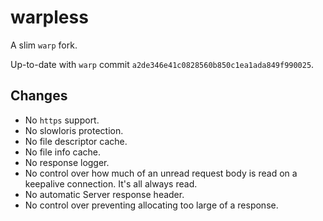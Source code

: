 # warpless

A slim `warp` fork.

Up-to-date with `warp` commit `a2de346e41c0828560b850c1ea1ada849f990025`.

## Changes

- No `https` support.
- No slowloris protection.
- No file descriptor cache.
- No file info cache.
- No response logger.
- No control over how much of an unread request body is read on a keepalive connection. It's all always read.
- No automatic Server response header.
- No control over preventing allocating too large of a response.
